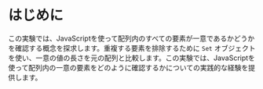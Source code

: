 # はじめに

この実験では、JavaScriptを使って配列内のすべての要素が一意であるかどうかを確認する概念を探求します。重複する要素を排除するために `Set` オブジェクトを使い、一意の値の長さを元の配列と比較します。この実験では、JavaScriptを使って配列内の一意の要素をどのように確認するかについての実践的な経験を提供します。
